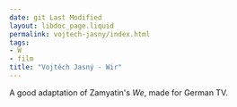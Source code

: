 ```yaml
---
date: git Last Modified
layout: libdoc_page.liquid
permalink: vojtech-jasny/index.html
tags:
- W
- film
title: "Vojtěch Jasný - Wir"
---
```


A good adaptation of Zamyatin's _We_,  made for German TV.